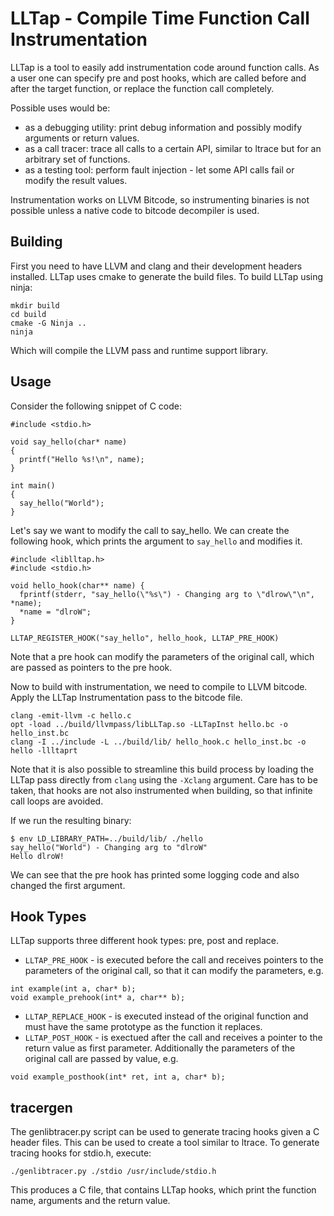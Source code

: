 # LLTap - Compile Time Function Call Instrumentation

LLTap is a tool to easily add instrumentation code around function calls. As a
user one can specify pre and post hooks, which are called before and after the
target function, or replace the function call completely.

Possible uses would be:

  * as a debugging utility: print debug information and possibly modify
      arguments or return values.
  * as a call tracer: trace all calls to a certain API, similar to ltrace but
      for an arbitrary set of functions.
  * as a testing tool: perform fault injection - let some API calls fail or
      modify the result values.

Instrumentation works on LLVM Bitcode, so instrumenting binaries is not
possible unless a native code to bitcode decompiler is used.


## Building

First you need to have LLVM and clang and their development headers installed.
LLTap uses cmake to generate the build files. To build LLTap using ninja:

    mkdir build
    cd build
    cmake -G Ninja ..
    ninja

Which will compile the LLVM pass and runtime support library.

## Usage

Consider the following snippet of C code:

```
#include <stdio.h>

void say_hello(char* name)
{
  printf("Hello %s!\n", name);
}

int main()
{
  say_hello("World");
}
```

Let's say we want to modify the call to say_hello. We can create the following
hook, which prints the argument to `say_hello` and modifies it.

```
#include <liblltap.h>
#include <stdio.h>

void hello_hook(char** name) {
  fprintf(stderr, "say_hello(\"%s\") - Changing arg to \"dlrow\"\n", *name);
  *name = "dlroW";
}

LLTAP_REGISTER_HOOK("say_hello", hello_hook, LLTAP_PRE_HOOK)
```

Note that a pre hook can modify the parameters of the original call, which are
passed as pointers to the pre hook.

Now to build with instrumentation, we need to compile to LLVM bitcode. Apply
the LLTap Instrumentation pass to the bitcode file.
```
clang -emit-llvm -c hello.c
opt -load ../build/llvmpass/libLLTap.so -LLTapInst hello.bc -o hello_inst.bc
clang -I ../include -L ../build/lib/ hello_hook.c hello_inst.bc -o hello -llltaprt
```
Note that it is also possible to streamline this build process by loading the
LLTap pass directly from `clang` using the `-Xclang` argument. Care has to be
taken, that hooks are not also instrumented when building, so that infinite
call loops are avoided.


If we run the resulting binary:

```
$ env LD_LIBRARY_PATH=../build/lib/ ./hello
say_hello("World") - Changing arg to "dlroW"
Hello dlroW!
```
We can see that the pre hook has printed some logging code and also changed the
first argument.

## Hook Types

LLTap supports three different hook types: pre, post and replace.

  * `LLTAP_PRE_HOOK` - is executed before the call and receives pointers to the
      parameters of the original call, so that it can modify the parameters,
      e.g.
```
int example(int a, char* b);
void example_prehook(int* a, char** b);
```
  * `LLTAP_REPLACE_HOOK` - is executed instead of the original function and
      must have the same prototype as the function it replaces.
  * `LLTAP_POST_HOOK` - is exectued after the call and receives a pointer to
      the return value as first parameter. Additionally the parameters of the
      original call are passed by value, e.g.
```
void example_posthook(int* ret, int a, char* b);
```

## tracergen

The genlibtracer.py script can be used to generate tracing hooks given a C
header files. This can be used to create a tool similar to ltrace. To generate
tracing hooks for stdio.h, execute:

    ./genlibtracer.py ./stdio /usr/include/stdio.h

This produces a C file, that contains LLTap hooks, which print the function
name, arguments and the return value.
